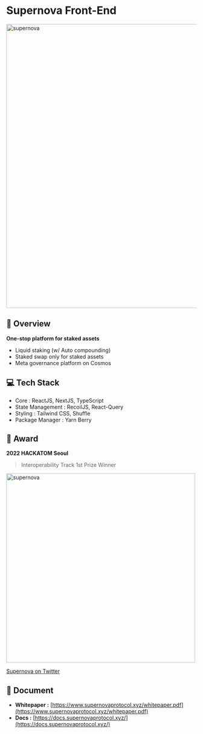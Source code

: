 # Supernova Front-End
<img width="750" alt="supernova" src="https://user-images.githubusercontent.com/107841492/225522735-ffce7a88-4296-4202-9582-7ca3de5625ec.png">

## 🔭 Overview
**One-stop platform for staked assets**
- Liquid staking (w/ Auto compounding)
- Staked swap only for staked assets
- Meta governance platform on Cosmos

## 💻 Tech Stack
- Core : ReactJS, NextJS, TypeScript
- State Management : RecoilJS, React-Query
- Styling : Tailwind CSS, Shuffle
- Package Manager : Yarn Berry

## 🏅 Award
**2022 HACKATOM Seoul**
> Interoperability Track 1st Prize Winner
>
<img width="500" alt="supernova" src="https://user-images.githubusercontent.com/107841492/225523519-873fba57-23de-47da-88ea-8a20f4bbd816.jpeg">

[Supernova on Twitter](https://twitter.com/Supernovazone/status/1553999306155143168)

## 📃 Document
- **Whitepaper** **:**  [https://www.supernovaprotocol.xyz/whitepaper.pdf](https://www.supernovaprotocol.xyz/whitepaper.pdf)
- **Docs :** [https://docs.supernovaprotocol.xyz/](https://docs.supernovaprotocol.xyz/)
